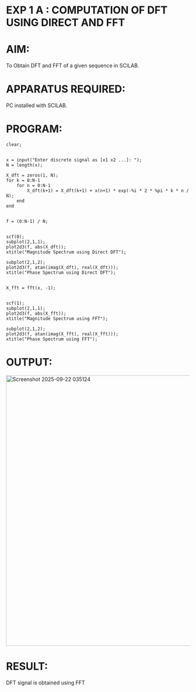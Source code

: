 # EXP 1 A : COMPUTATION OF DFT USING DIRECT AND FFT

# AIM: 

To Obtain DFT and FFT of a given sequence in SCILAB. 

# APPARATUS REQUIRED: 
PC installed with SCILAB. 

# PROGRAM: 
```clc;
clear;


x = input("Enter discrete signal as [x1 x2 ...]: ");
N = length(x);

X_dft = zeros(1, N);
for k = 0:N-1
    for n = 0:N-1
        X_dft(k+1) = X_dft(k+1) + x(n+1) * exp(-%i * 2 * %pi * k * n / N);
    end
end


f = (0:N-1) / N;


scf(0);
subplot(2,1,1);
plot2d3(f, abs(X_dft));
xtitle("Magnitude Spectrum using Direct DFT");

subplot(2,1,2);
plot2d3(f, atan(imag(X_dft), real(X_dft)));
xtitle("Phase Spectrum using Direct DFT");


X_fft = fft(x, -1);


scf(1);
subplot(2,1,1);
plot2d3(f, abs(X_fft));
xtitle("Magnitude Spectrum using FFT");

subplot(2,1,2);
plot2d3(f, atan(imag(X_fft), real(X_fft)));
xtitle("Phase Spectrum using FFT");
```
# OUTPUT: 
<img width="920" height="740" alt="Screenshot 2025-09-22 035124" src="https://github.com/user-attachments/assets/8df32ddf-c4ae-4678-a9d5-e2bb030faeef" />


# RESULT: 
DFT signal is obtained using FFT

